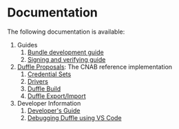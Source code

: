 # Documentation

The following documentation is available:

1. Guides
    1. [Bundle development guide](guides/bundle-guide.md)
    2. [Signing and verifying guide](guides/signing-guide.md)
2. [Duffle Proposals](./proposal/200-duffle.md): The CNAB reference implementation
    1. [Credential Sets](./proposal/201-credentialset.md)
    2. [Drivers](./proposal/202-drivers.md)
    3. [Duffle Build](./proposal/203-duffle-build.md)
    4. [Duffle Export/Import](./proposal/204-export-import.md)
3. Developer Information
    1. [Developer's Guide](developing.md)
    2. [Debugging Duffle using VS Code](debugging.md)
